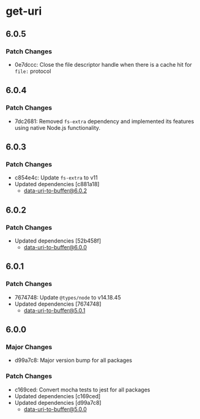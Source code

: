 # get-uri

## 6.0.5

### Patch Changes

- 0e7dccc: Close the file descriptor handle when there is a cache hit for `file:` protocol

## 6.0.4

### Patch Changes

- 7dc2681: Removed `fs-extra` dependency and implemented its features using native Node.js functionality.

## 6.0.3

### Patch Changes

- c854e4c: Update `fs-extra` to v11
- Updated dependencies [c881a18]
  - data-uri-to-buffer@6.0.2

## 6.0.2

### Patch Changes

- Updated dependencies [52b458f]
  - data-uri-to-buffer@6.0.0

## 6.0.1

### Patch Changes

- 7674748: Update `@types/node` to v14.18.45
- Updated dependencies [7674748]
  - data-uri-to-buffer@5.0.1

## 6.0.0

### Major Changes

- d99a7c8: Major version bump for all packages

### Patch Changes

- c169ced: Convert mocha tests to jest for all packages
- Updated dependencies [c169ced]
- Updated dependencies [d99a7c8]
  - data-uri-to-buffer@5.0.0
